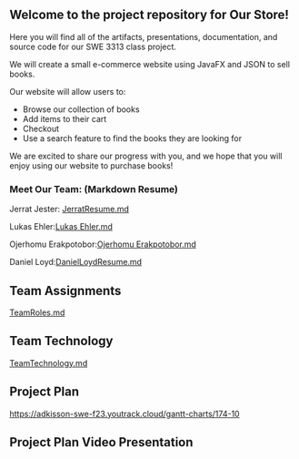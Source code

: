 ## Welcome to the project repository for Our Store!

Here you will find all of the artifacts, presentations, documentation, and source code for our SWE 3313 class project.

We will create a small e-commerce website using JavaFX and JSON to sell books.

Our website will allow users to:

* Browse our collection of books
* Add items to their cart
* Checkout
* Use a search feature to find the books they are looking for

We are excited to share our progress with you, and we hope that you will enjoy using our website to purchase books!

### Meet Our Team: (Markdown Resume)

Jerrat Jester: 
[JerratResume.md](https://github.com/JerratJester/Group-8/blob/c57241c10f7f7829a30f0a6eb58f6550ae5bdb78/Resumes/JerratResume%20(1).md)


Lukas Ehler:[Lukas Ehler.md](https://github.com/JerratJester/Group-8/blob/3a6dc711826dd5994a06558c98aa572a8ec10034/Resumes/Lukas%20Ehler.md)

Ojerhomu Erakpotobor:[Ojerhomu Erakpotobor.md](https://github.com/JerratJester/Group-8/blob/3a6dc711826dd5994a06558c98aa572a8ec10034/Resumes/Ojerhomu%20Erakpotobor.md)

Daniel Loyd:[DanielLoydResume.md](https://github.com/JerratJester/Group-8/blob/392b94c4b9b32c12d533cc60a00945a6b711bd29/Resumes/DanielLoydResume.md)




## Team Assignments

[TeamRoles.md](https://github.com/JerratJester/Group-8/files/12849763/TeamRoles.md)

## Team Technology

[TeamTechnology.md](https://github.com/JerratJester/Group-8/files/12849767/TeamTechnology.md)


## Project Plan

https://adkisson-swe-f23.youtrack.cloud/gantt-charts/174-10

## Project Plan Video Presentation






